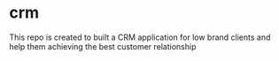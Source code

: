 # crm
This repo is created to built a CRM application for low brand clients and help them achieving the best customer relationship

